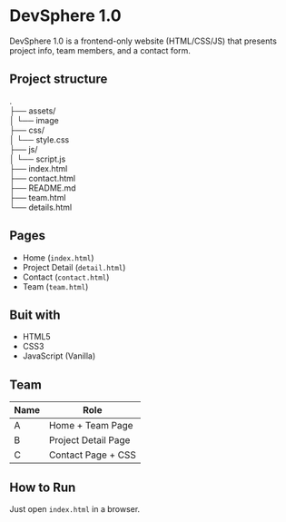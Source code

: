 # DevSphere 1.0

DevSphere 1.0 is a frontend-only website (HTML/CSS/JS) that presents project info, team members, and a contact form.

## Project structure
.  
├── assets/  
│ └── image  
├── css/  
│ └── style.css  
├── js/  
│ └── script.js  
├── index.html  
├── contact.html  
├── README.md  
├── team.html  
└── details.html 



## Pages

- Home (`index.html`)
- Project Detail (`detail.html`)
- Contact (`contact.html`)
- Team (`team.html`)

## Buit with

- HTML5
- CSS3
- JavaScript (Vanilla)

## Team

| Name | Role |
|------|------|
| A    | Home + Team Page |
| B    | Project Detail Page |
| C    | Contact Page + CSS |

## How to Run

Just open `index.html` in a browser.